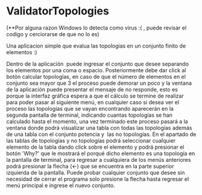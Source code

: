 # ValidatorTopologies

(**Por alguna razon Windows lo detecta como virus :( , puede revisar el codigo y cerciorarse de que no lo es)


Una aplicacion simple que evalua las topologias en un conjunto finito de elementos :)

Dentro de la aplicación  puede ingresar el conjunto que desee separando los elementos por una coma o espacio. Posteriormente debe dar click al botón calcular topologías, en caso de que el número de elementos en el conjunto sea mayor que 3 el proceso puede demorar un poco y la ventana de la aplicación puede presentar el mensaje de no responde, esto es porque la interfaz gráfica espera a que el cálculo se termine de realizar para poder pasar al siguiente menú, en cualquier caso si desea ver el proceso las topologías que se vayan encontrando aparecerán en la segunda pantalla de terminal, indicando cuantas topologías se han calculado hasta el momento, una vez terminado este proceso pasará a la ventana donde podrá visualizar una tabla con todas las topologías además de una tabla con el conjunto potencia y  las no topologías. En el apartado de las tablas de topologías y no topologías podrá seleccionar cualquier elemento de la tabla dando click sobre el elemento y podrá presionar el botón 'Why?' que le mostrará el porqué dicho elemento es una topología en la pantalla de terminal, para regresar a cualquiera de los menús anteriores podrá presionar la flecha (<-) que se encuentra en la parte superior izquierda de la pantalla. Puede probar cualquier conjunto que desee sin necesidad de cerrar el programa solo presione la flecha hasta regresar el menú principal e ingrese el nuevo conjunto.

